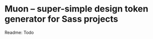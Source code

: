 Muon – super-simple design token generator for Sass projects 
============================================================

Readme: Todo